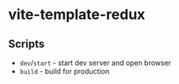 # vite-template-redux

## Scripts

- `dev`/`start` - start dev server and open browser
- `build` - build for production